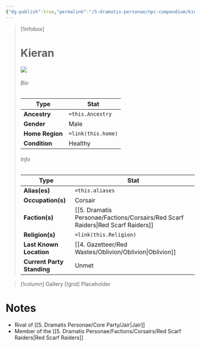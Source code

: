 ```yaml
---
{"dg-publish":true,"permalink":"/5-dramatis-personae/npc-compendium/kieran/","noteIcon":""}
---
```



> [!infobox]
> # Kieran
> ![](https://i.imgur.com/JP7rNbU.png)
> ###### Bio
> Type |  Stat |
> ---|---|
> **Ancestry** | `=this.Ancestry` |
> **Gender** | Male |
> **Home Region** | `=link(this.home)` |
> **Condition** | Healthy |
> ###### Info
> Type |  Stat |
> ---|---|
> **Alias(es)** | `=this.aliases` |
> **Occupation(s)** | Corsair |
> **Faction(s)** | [[5. Dramatis Personae/Factions/Corsairs/Red Scarf Raiders\|Red Scarf Raiders]] |
> **Religion(s)** | `=link(this.Religion)` |
> **Last Known Location** | [[4. Gazetteer/Red Wastes/Oblivion/Oblivion\|Oblivion]] |
> **Current Party Standing** | Unmet |

> [!column] Gallery 
> [!grid] 
> Placeholder
# Notes

- Rival of [[5. Dramatis Personae/Core Party/Jair\|Jair]] 
- Member of the [[5. Dramatis Personae/Factions/Corsairs/Red Scarf Raiders\|Red Scarf Raiders]]

